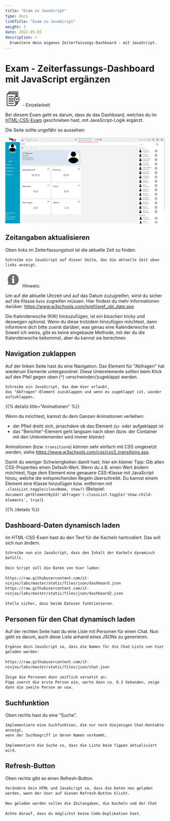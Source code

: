 ```yaml
---
title: "Exam zu JavaScript"
type: docs
linkTitle: "Exam zu JavaScript"
weight: 3
date: 2022-05-05
description: >
  Erweitere dein eigenes Zeiterfassungs-Dashboard - mit JavaScript.
---
```


# Exam - Zeiterfassungs-Dashboard mit JavaScript ergänzen

![task1](/images/task.png) - Einzelarbeit

Bei diesem Exam geht es darum, dass du das Dashboard, welches du im [HTML-CSS-Exam](../02_html_css/01_exam-html-css-rtm) geschrieben hast, mit JavaScript-Logik ergänzt.

Die Seite sollte ungefähr so aussehen:

![asset](../02_html_css/01_exam-html-css-rtm/images/rtm-home-page.png)

## Zeitangaben aktualisieren

Oben links im Zeiterfassungstool ist die aktuelle Zeit zu finden.

    Schreibe ein JavaScript auf dieser Seite, das die aktuelle Zeit oben links anzeigt.

![task1](/images/hint.png) Hinweis:

Um auf die aktuelle Uhrzeit und auf das Datum zuzugreifen, wirst du sicher auf die Klasse `Date` zugreifen müssen. Hier findest du mehr Informationen darüber: https://www.w3schools.com/jsref/jsref_obj_date.asp

Die Kalenderwoche (KW) hinzuzufügen, ist ein bisschen tricky und deswegen optional. Wenn du diese trotzdem hinzufügen möchtest, dann informiere dich bitte zuerst darüber, was genau eine Kalenderwoche ist. Soweit ich weiss, gibt es keine eingebaute Methode, mit der du die Kalenderwoche bekommst, aber du kannst sie berechnen.

## Navigation zuklappen

Auf der linken Seite hast du eine Navigation. Das Element für "Abfragen" hat wiederum Elemente untergeordnet. Diese Unterelemente sollten beim Klick auf den Pfeil gegen oben (^) verschwinden/zugeklappt werden.

    Schreibe ein JavaScript, das dem User erlaubt,
    das "Abfragen"-Element zuzuklappen und wenn es zugeklappt ist, wieder aufzuklappen.

{{% details title="Animationen" %}}

Wenn du möchtest, kannst du dem Ganzen Animationen verleihen:

- der Pfleil dreht sich, jenachdem ob das Element zu- oder aufgeklappt ist
- das "Berichte"-Element geht langsam nach oben (bzw. der Container mit den Unterelementen wird immer kleiner)

Animationen (bzw. `transition`s) können sehr einfach mit CSS umgesetzt werden, siehe https://www.w3schools.com/css/css3_transitions.asp.

Damit du weniger Schwierigkeiten damit hast, hier ein kleiner Tipp:
Gib allen CSS-Properties einen Default-Wert. Wenn du z.B. einen Wert ändern möchtest, füge dem Element eine genauere CSS-Klasse mit JavaScript hinzu, welche die entsprechenden Regeln überschreibt. Du kannst einem Element eine Klasse hinzufügen bzw. entfernen mit `.classList.toggle(className, show?)` (Beispiel: `document.getElementById('abfragen').classList.toggle('show-child-elements', true)`).

{{% /details %}}

## Dashboard-Daten dynamisch laden

Im HTML-CSS-Exam hast du den Text für die Kacheln hartcodiert. Das soll sich nun ändern.

    Schreibe nun ein JavaScript, dass den Inhalt der Kacheln dynamisch befüllt.

    Dein Script soll die Daten von hier laden:

    https://raw.githubusercontent.com/it-ninjas/labs/master/static/files/json/dashboard.json
    https://raw.githubusercontent.com/it-ninjas/labs/master/static/files/json/dashboard2.json

    Stelle sicher, dass beide Dateien funktionieren.

## Personen für den Chat dynamisch laden

Auf der rechten Seite hast du eine Liste mit Personen für einen Chat. Nun geht es darum, auch diese Liste anhand eines JSONs zu generieren.

    Ergänze dein JavaScript so, dass die Namen für die Chat-Liste von hier geladen werden:

    https://raw.githubusercontent.com/it-ninjas/labs/master/static/files/json/chat.json

    Zeige die Personen dann zeitlich versetzt an:
    Füge zuerst die erste Person ein, warte dann ca. 0.3 Sekunden, zeige dann die zweite Person an usw.

## Suchfunktion

Oben rechts hast du eine "Suche".

    Implementiere eine Suchfunktion, die nur noch diejenigen Chat-Kontakte anzeigt,
    wenn der Suchbegriff in deren Namen vorkommt.

    Implementiere die Suche so, dass die Liste beim Tippen aktualisiert wird.

## Refresh-Button

Oben rechts gibt es einen Refresh-Button.

    Verändere dein HTML und JavaScript so, dass die Daten neu geladen werden, wenn der User auf diesen Refresh-Button klickt.

    Neu geladen werden sollen die Zeitangaben, die Kacheln und der Chat

    Achte darauf, dass du möglichst keine Code-Duplikation hast.
